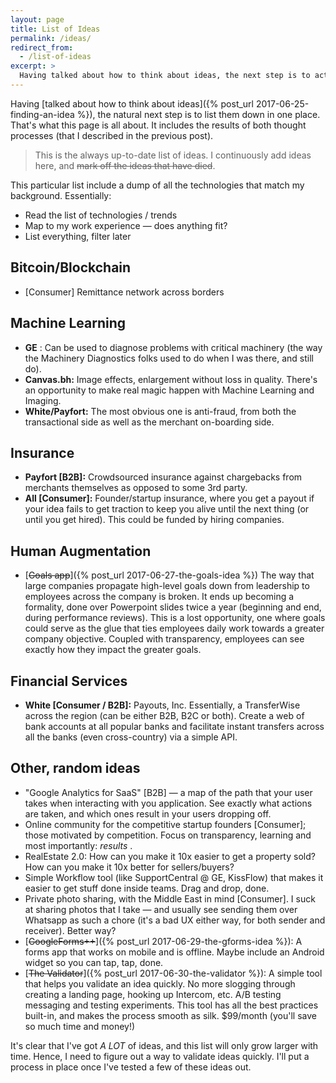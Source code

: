 ```yaml
---
layout: page
title: List of Ideas
permalink: /ideas/
redirect_from:
  - /list-of-ideas
excerpt: >
  Having talked about how to think about ideas, the next step is to actually list them all down. That's what I'm doing in this post.
---
```

Having [talked about how to think about ideas]({% post_url 2017-06-25-finding-an-idea %}), the natural next step is to list them down in one place. That's what this page is all about. It includes the results of both thought processes (that I described in the previous post).

> This is the always up-to-date list of ideas. I continuously add ideas here, and ~~mark off the ideas that have died~~.

This particular list include a dump of all the technologies that match my background. Essentially:

- Read the list of technologies / trends
- Map to my work experience &mdash; does anything fit?
- List everything, filter later

## Bitcoin/Blockchain

- [Consumer] Remittance network across borders

## Machine Learning

-  **GE** : Can be used to diagnose problems with critical machinery (the way the Machinery Diagnostics folks used to do when I was there, and still do). 
-  **Canvas.bh:** Image effects, enlargement without loss in quality. There's an opportunity to make real magic happen with Machine Learning and Imaging.
-  **White/Payfort:** The most obvious one is anti-fraud, from both the transactional side as well as the merchant on-boarding side.

## Insurance

-  **Payfort [B2B]:** Crowdsourced insurance against chargebacks from merchants themselves as opposed to some 3rd party.
-  **All [Consumer]:** Founder/startup insurance, where you get a payout if your idea fails to get traction to keep you alive until the next thing (or until you get hired). This could be funded by hiring companies.

## Human Augmentation

-  [~~Goals app~~]({% post_url 2017-06-27-the-goals-idea %}) The way that large companies propagate high-level goals down from leadership to employees across the company is broken. It ends up becoming a formality, done over Powerpoint slides twice a year (beginning and end, during performance reviews). This is a lost opportunity, one where goals could serve as the glue that ties employees daily work towards a greater company objective. Coupled with transparency, employees can see exactly how they impact the greater goals.

## Financial Services

-  **White [Consumer / B2B]:** Payouts, Inc. Essentially, a TransferWise across the region (can be either B2B, B2C or both). Create a web of bank accounts at all popular banks and facilitate instant transfers across all the banks (even cross-country) via a simple API.

## Other, random ideas

- "Google Analytics for SaaS" [B2B] — a map of the path that your user takes when interacting with you application. See exactly what actions are taken, and which ones result in your users dropping off.
- Online community for the competitive startup founders [Consumer]; those motivated by competition. Focus on transparency, learning and most importantly: _results_ .
- RealEstate 2.0: How can you make it 10x easier to get a property sold? How can you make it 10x better for sellers/buyers?
- Simple Workflow tool (like SupportCentral @ GE, KissFlow) that makes it easier to get stuff done inside teams. Drag and drop, done.
- Private photo sharing, with the Middle East in mind [Consumer]. I suck at sharing photos that I take — and usually see sending them over Whatsapp as such a chore (it's a bad UX either way, for both sender and receiver). Better way?
- [~~GoogleForms++~~]({% post_url 2017-06-29-the-gforms-idea %}): A forms app that works on mobile and is offline. Maybe include an Android widget so you can tap, tap, done.
- [~~The Validator~~]({% post_url 2017-06-30-the-validator %}): A simple tool that helps you validate an idea quickly. No more slogging through creating a landing page, hooking up Intercom, etc. A/B testing messaging and testing experiments. This tool has all the best practices built-in, and makes the process smooth as silk. $99/month (you'll save so much time and money!)

It's clear that I've got *A LOT* of ideas, and this list will only grow larger with time. Hence, I need to figure out a way to validate ideas quickly. I'll put a process in place once I've tested a few of these ideas out.
